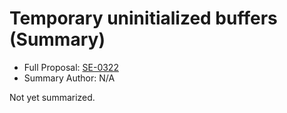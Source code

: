 # Temporary uninitialized buffers (Summary)

* Full Proposal: [SE-0322](https://github.com/apple/swift-evolution/blob/main/proposals/0322-temporary-buffers.md)
* Summary Author: N/A

Not yet summarized.
